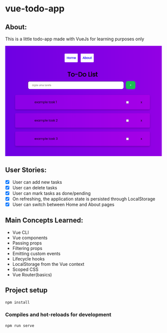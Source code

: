 # vue-todo-app

## About:
This is a little todo-app made with VueJs for learning purposes only

![Alt text](https://github.com/Alfredo-Neto/vue-todo-app/blob/main/src/assets/Screenshot%20from%202022-01-04%2012-54-24.png)

## User Stories:
 - [x] User can add new tasks
 - [x] User can delete tasks
 - [x] User can mark tasks as done/pending
 - [x] On refreshing, the application state is persisted through LocalStorage
 - [x] User can switch between Home and About pages 
  
## Main Concepts Learned:

  - Vue CLI
  - Vue components
  - Passing props
  - Filtering props
  - Emitting custom events
  - Lifecycle hooks
  - LocalStorage from the Vue context
  - Scoped CSS
  - Vue Router(basics)

## Project setup
```
npm install
```

### Compiles and hot-reloads for development
```
npm run serve
```
